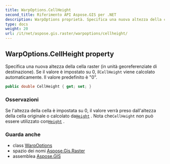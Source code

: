 ```yaml
---
title: WarpOptions.CellHeight
second_title: Riferimento API Aspose.GIS per .NET
description: WarpOptions proprietà. Specifica una nuova altezza della cella raster in unità georeferenziate di destinazione. Se il valore è impostato su 0 ilCellHeight viene calcolato automaticamente. Il valore predefinito è 0.
type: docs
weight: 20
url: /it/net/aspose.gis.raster/warpoptions/cellheight/
---
```

## WarpOptions.CellHeight property

Specifica una nuova altezza della cella raster (in unità georeferenziate di destinazione). Se il valore è impostato su 0, il`CellHeight` viene calcolato automaticamente. Il valore predefinito è "0".

```csharp
public double CellHeight { get; set; }
```

### Osservazioni

Se l'altezza della cella è impostata su 0, il valore verrà preso dall'altezza della cella originale o calcolato da[`Height`](../height/) . Nota che`CellHeight` non può essere utilizzato con[`Height`](../height/) .

### Guarda anche

* class [WarpOptions](../)
* spazio dei nomi [Aspose.Gis.Raster](../../warpoptions/)
* assemblea [Aspose.GIS](../../../)


